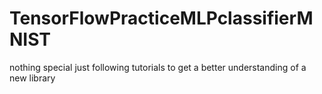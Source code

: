 # TensorFlowPracticeMLPclassifierMNIST

nothing special just following tutorials to get a better understanding of a new library
